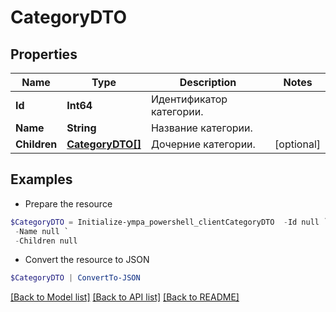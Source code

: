 # CategoryDTO
## Properties

Name | Type | Description | Notes
------------ | ------------- | ------------- | -------------
**Id** | **Int64** | Идентификатор категории. | 
**Name** | **String** | Название категории. | 
**Children** | [**CategoryDTO[]**](CategoryDTO.md) | Дочерние категории. | [optional] 

## Examples

- Prepare the resource
```powershell
$CategoryDTO = Initialize-ympa_powershell_clientCategoryDTO  -Id null `
 -Name null `
 -Children null
```

- Convert the resource to JSON
```powershell
$CategoryDTO | ConvertTo-JSON
```

[[Back to Model list]](../README.md#documentation-for-models) [[Back to API list]](../README.md#documentation-for-api-endpoints) [[Back to README]](../README.md)

